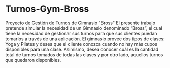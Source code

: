 # Turnos-Gym-Bross
Proyecto de Gestión de Turnos de Gimnasio "Bross"
El presente trabajo pretende simular la necesidad de un Gimnasio denominado “Bross”, el cual tiene la necesidad de gestionar sus turnos para que sus clientes puedan tomarlos a través de una aplicación. El gimnasio provee dos tipos de clases: Yoga y Pilates y desea que el cliente conozca cuando no hay más cupos disponibles para una clase. Asimismo, desea conocer cuál es la cantidad total de turnos tomados de todas las clases y por otro lado, aquellos turnos que quedaron disponibles. 
